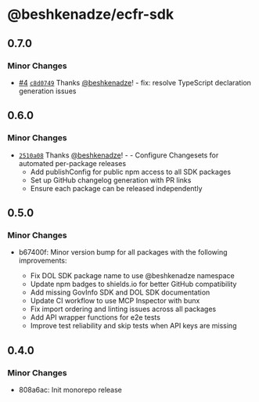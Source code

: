 # @beshkenadze/ecfr-sdk

## 0.7.0

### Minor Changes

- [#4](https://github.com/beshkenadze/us-legal-tools/pull/4) [`c8d0749`](https://github.com/beshkenadze/us-legal-tools/commit/c8d0749b85fc7b89ca269953e3a3ea3298f6229c) Thanks [@beshkenadze](https://github.com/beshkenadze)! - fix: resolve TypeScript declaration generation issues

## 0.6.0

### Minor Changes

- [`2510a08`](https://github.com/beshkenadze/us-legal-tools/commit/2510a08f87d35c7cf37ebc6197045d562e34a314) Thanks [@beshkenadze](https://github.com/beshkenadze)! - - Configure Changesets for automated per-package releases
  - Add publishConfig for public npm access to all SDK packages
  - Set up GitHub changelog generation with PR links
  - Ensure each package can be released independently

## 0.5.0

### Minor Changes

- b67400f: Minor version bump for all packages with the following improvements:

  - Fix DOL SDK package name to use @beshkenadze namespace
  - Update npm badges to shields.io for better GitHub compatibility
  - Add missing GovInfo SDK and DOL SDK documentation
  - Update CI workflow to use MCP Inspector with bunx
  - Fix import ordering and linting issues across all packages
  - Add API wrapper functions for e2e tests
  - Improve test reliability and skip tests when API keys are missing

## 0.4.0

### Minor Changes

- 808a6ac: Init monorepo release
